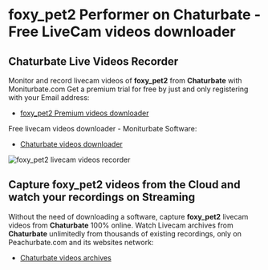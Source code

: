 # foxy_pet2 Performer on Chaturbate - Free LiveCam videos downloader

## Chaturbate Live Videos Recorder

Monitor and record livecam videos of **foxy_pet2** from **Chaturbate** with Moniturbate.com
Get a premium trial for free by just and only registering with your Email address:
* [foxy_pet2 Premium videos downloader](https://moniturbate.com/request-demo-licence-key.html)

Free livecam videos downloader - Moniturbate Software:
* [Chaturbate videos downloader](https://moniturbate.com/moniturbate-download-software.html)

![foxy_pet2 livecam videos recorder](https://peachurnet.com/templates/moniturbate-software.png)


## Capture foxy_pet2 videos from the Cloud and watch your recordings on Streaming

Without the need of downloading a software, capture **foxy_pet2** livecam videos from **Chaturbate** 100% online.
Watch Livecam archives from **Chaturbate** unlimitedly from thousands of existing recordings, only on Peachurbate.com and its websites network:
* [Chaturbate videos archives](https://peachurnet.com/)